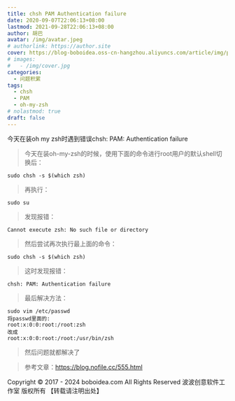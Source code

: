 ```yaml
---
title: chsh PAM Authentication failure
date: 2020-09-07T22:06:13+08:00
lastmod: 2021-09-28T22:06:13+08:00
author: 胡巴
avatar: /img/avatar.jpeg
# authorlink: https://author.site
cover: https://blog-boboidea.oss-cn-hangzhou.aliyuncs.com/article/img/posts/chsh PAM Authentication failure.jpg
# images:
#   - /img/cover.jpg
categories:
  - 问题积累
tags:
  - chsh
  - PAM
  - oh-my-zsh
# nolastmod: true
draft: false
---
```


今天在装oh my zsh时遇到错误chsh: PAM: Authentication failure

<!--more-->

> 今天在装oh-my-zsh的时候，使用下面的命令进行root用户的默认shell切换后：

```
sudo chsh -s $(which zsh)
```

> 再执行：

```
sudo su
```

> 发现报错：

```
Cannot execute zsh: No such file or directory
```

> 然后尝试再次执行最上面的命令：

```
sudo chsh -s $(which zsh)
```

> 这时发现报错：

```
chsh: PAM: Authentication failure
```

> 最后解决方法：

```
sudo vim /etc/passwd
将passwd里面的:
root:x:0:0:root:/root:zsh
改成
root:x:0:0:root:/root:/usr/bin/zsh
```

> 然后问题就都解决了

> 参考文章：https://blog.nofile.cc/555.html

<!--declare-declare-->

Copyright &copy; 2017 - 2024 boboidea.com All Rights Reserved 波波创意软件工作室 版权所有 【转载请注明出处】
